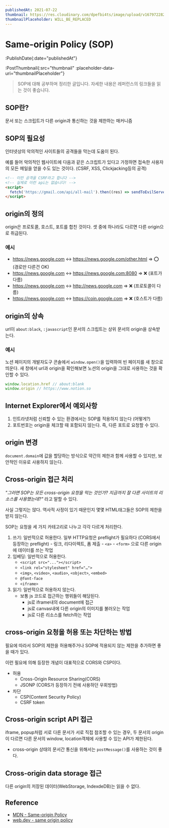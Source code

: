 ```yaml
---
publishedAt: 2021-07-22
thumbnail: https://res.cloudinary.com/dpefbi4ts/image/upload/v1679722820/thumb/018-thumb.png
thumbnailPlaceholder: WILL_BE_REPLACED
---
```


# Same-origin Policy (SOP)

:PublishDate{:date="publishedAt"}

:PostThumbnail{:src="thumbnail" :placeholder-data-uri="thumbnailPlaceholder"}

> SOP에 대해 공부하며 정리한 글입니다. 자세한 내용은 레퍼런스의 링크들을 읽는 것이 좋습니다.

## SOP란?

문서 또는 스크립트가 다른 origin과 통신하는 것을 제한하는 매커니즘

## SOP의 필요성

인터넷상의 악의적인 사이트들의 공격들을 막는데 도움이 된다.

예를 들어 악의적인 웹사이트에 다음과 같은 스크립트가 있다고 가정하면 접속한 사용자의 모든 메일을 얻을 수도 있는 것이다. (CSRF, XSS, Clickjacking등의 공격)

```html
<!-- 이런 공격을 CSRF라고 합니다 -->
<!-- 실제로 이런 api는 없습니다! -->
<script>
  fetch('https://gmail.com/api/all-mail').then((res) => sendToEvilServer(res))
</script>
```

## origin의 정의

origin은 프로토콜, 호스트, 포트를 합친 것이다. 셋 중에 하나라도 다르면 다른 origin으로 취급된다.

### 예시

- https://news.google.com ↔ https://news.google.com/other.html ⇒ ⭕️ (경로만 다른건 OK)
- https://news.google.com ↔ https://news.google.com:8080 ⇒ ❌ (포트가 다름)
- https://news.google.com ↔ http://news.google.com ⇒ ❌ (프로토콜이 다름)
- https://news.google.com ↔ https://coin.google.com ⇒ ❌ (호스트가 다름)

## origin의 상속

url이 `about:black`, `:javascript`인 문서의 스크립트는 상위 문서의 origin을 상속받는다.

### 예시

노션 페이지의 개발자도구 콘솔에서 `window.open()`을 입력하여 빈 페이지를 새 창으로 띄운다.
새 창에서 url과 origin을 확인해보면 노션의 origin을 그대로 사용하는 것을 확인할 수 있다.

```js
window.location.href // about:blank
window.origin // https://www.notion.so
```

## Internet Explorer에서 예외사항

1. 인트라넷처럼 신뢰할 수 있는 환경에서는 SOP를 적용하지 않는다 (어떻게?)
2. 포트번호는 origin을 체크할 때 포함되지 않는다. 즉, 다른 포트로 요청할 수 있다.

## origin 변경

`document.domain`에 값을 할당하는 방식으로 약간의 제한과 함께 사용할 수 있지만, 보안적인 이유로 사용하지 않는다.

## Cross-origin 접근 처리

_"그러면 SOP는 모든 cross-origin 요청을 막는 것인가? 지금까지 잘 다른 사이트의 리소스를 사용했는데?"_ 라고 말할 수 있다.

사실 그렇지는 않다. 역사적 사정이 있기 때문인지 몇몇 HTML태그들은 SOP의 제한을 받지 않는다.

SOP는 요청을 세 가지 카테고리로 나누고 각각 다르게 처리한다.

1. 쓰기: 일반적으로 허용한다. 일부 HTTP요청은 preflight가 필요하다
   (CORS에서 등장하는 preflight) - 링크, 리다이렉트, 폼 제출 - `<a>` - `<form>` 으로 다른 origin에 데이터를 쓰는 작업
2. 임베딩: 일반적으로 허용한다.
   - `<script src="..."></script>`
   - `<link rel="stylesheet" href="…">`
   - `<img>`, `<video>`, `<audio>`, `<object>`, `<embed>`
   - `@font-face`
   - `<iframe>`
3. 읽기: 일반적으로 허용하지 않는다.
   - 보통 js 코드로 접근하는 행위들이 해당된다.
     - js로 iframe내의 document에 접근
     - js로 canvas내에 다른 origin의 이미지를 불러오는 작업
     - js로 다른 리소스를 fetch하는 작업

## cross-origin 요청을 허용 또는 차단하는 방법

필요에 따라서 SOP의 제한을 허용해주거나 SOP에 적용되지 않는 제한을 추가하면 좋을 때가 있다.

이런 필요에 의해 등장한 개념이 대표적으로 CORS와 CSP이다.

- 허용
  - Cross-Origin Resource Sharing(CORS)
  - JSONP (CORS가 등장하기 전에 사용하던 우회방법)
- 차단
  - CSP(Content Security Policy)
  - CSRF token

## Cross-origin script API 접근

iframe, popup처럼 서로 다른 문서가 서로 직접 참조할 수 있는 경우, 두 문서의 origin이 다르면 다른 문서의 window, location객체에 사용할 수 있는 API가 제한된다.

- cross-origin 상태의 문서간 통신을 위해서는 `postMessage()`를 사용하는 것이 좋다.

## Cross-origin data storage 접근

다른 origin의 저장된 데이터(WebStorage, IndexdeDB)는 읽을 수 없다.

## Reference

- [MDN - Same-origin Policy](https://developer.mozilla.org/en-US/docs/Web/Security/Same-origin_policy)
- [web.dev - same origin policy](https://web.dev/same-origin-policy/)
